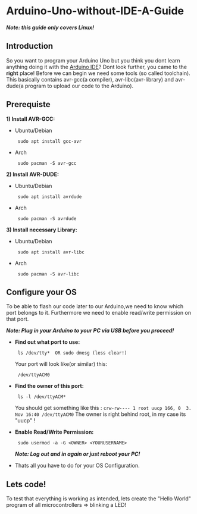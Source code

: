 # Arduino-Uno-without-IDE-A-Guide
***Note: this guide only covers Linux!***
## Introduction
So you want to program your Arduino Uno but you think you dont learn anything doing it with the [Arduino IDE](https://www.arduino.cc/en/Main/Software_)? Dont look further, you came to the **right** place!
Before we can begin we need some tools (so called toolchain). This basically contains avr-gcc(a compiler), avr-libc(avr-library) and avr-dude(a program to upload our code to the Arduino).

## Prerequiste
**1) Install AVR-GCC:**
  - Ubuntu/Debian
     ```
      sudo apt install gcc-avr
      ```
  - Arch
     ```
      sudo pacman -S avr-gcc
      ```
**2) Install AVR-DUDE:**
  - Ubuntu/Debian
     ```
      sudo apt install avrdude
      ```
  - Arch
     ```
      sudo pacman -S avrdude
      ```
**3) Install necessary Library:**     
  - Ubuntu/Debian
     ```
      sudo apt install avr-libc
      ```
  - Arch
     ```
      sudo pacman -S avr-libc
      ```
## Configure your OS

To  be able to flash our code later to our Arduino,we need to know which port belongs to it. Furthermore we need to enable read/write permission on that port. 

***Note: Plug in your Arduino to your PC via USB before you proceed!***
- **Find out what port to use:**
   ```
    ls /dev/tty*  OR sudo dmesg (less clear!)
    ```
  Your port will look like(or similar) this: 
    ```
     /dev/ttyACM0
     ```
- **Find the owner of this port:**
    ```
     ls -l /dev/ttyACM*
     ```     
     You should get something like this :
      ```
       crw-rw---- 1 root uucp 166, 0  3. Nov 16:40 /dev/ttyACM0
       ```
     The owner is right behind root, in my case its "uucp" !
     
- **Enable Read/Write Permission:**
   ```
    sudo usermod -a -G <OWNER> <YOURUSERNAME>
    ```
    ***Note: Log out and in again or just reboot your PC!***
    
 - Thats all you have to do for your OS Configuration.
  
## Lets code!  
To test that everything is working as intended, lets create the "Hello World" program of all microcontrollers => blinking a LED!
